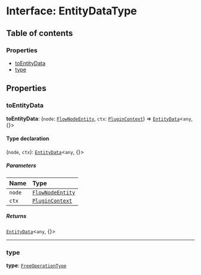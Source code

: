 # Interface: EntityDataType

## Table of contents

### Properties

* [toEntityData](/en/auto-docs/free-layout-editor/interfaces/EntityDataType.md#toentitydata)
* [type](/en/auto-docs/free-layout-editor/interfaces/EntityDataType.md#type)

## Properties

### toEntityData

**toEntityData**: (`node`: [`FlowNodeEntity`](/en/auto-docs/free-layout-editor/classes/FlowNodeEntity-1.md), `ctx`: [`PluginContext`](/en/auto-docs/free-layout-editor/variables/PluginContext-1.md)) => [`EntityData`](/en/auto-docs/free-layout-editor/classes/EntityData.md)<`any`, {}>

#### Type declaration

(`node`, `ctx`): [`EntityData`](/en/auto-docs/free-layout-editor/classes/EntityData.md)<`any`, {}>

##### Parameters

| Name | Type |
| :------ | :------ |
| `node` | [`FlowNodeEntity`](/en/auto-docs/free-layout-editor/classes/FlowNodeEntity-1.md) |
| `ctx` | [`PluginContext`](/en/auto-docs/free-layout-editor/variables/PluginContext-1.md) |

##### Returns

[`EntityData`](/en/auto-docs/free-layout-editor/classes/EntityData.md)<`any`, {}>

***

### type

**type**: [`FreeOperationType`](/en/auto-docs/free-layout-editor/enums/FreeOperationType.md)
